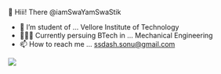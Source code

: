 👋 Hiii! There  @iamSwaYamSwaStik

- 🏫 I’m student of ... Vellore Institute of Technology
- 📑🧑‍🎓 Currently persuing BTech in ... Mechanical Engineering
- 📫 How to reach me ... ssdash.sonu@gmail.com
<img src="https://github-readme-stats.vercel.app/api?username=iamSwaYamSwaStik&&show_icons=true&title_color=ffffff&icon_color=bb2acf&text_color=daf7dc&bg_color=151515">

<!---
iamSwaYamSwaStik/iamSwaYamSwaStik is a ✨ special ✨ repository because its `README.md` (this file) appears on your GitHub profile.
You can click the Preview link to take a look at your changes.
--->
